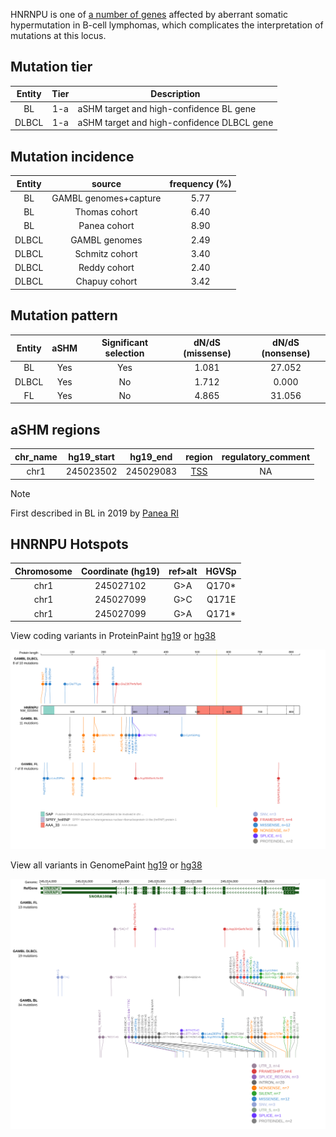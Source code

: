HNRNPU is one of [a number of genes](https://github.com/morinlab/LLMPP/wiki/ashm) affected by aberrant somatic hypermutation in B-cell lymphomas, which complicates the interpretation of mutations at this locus.

## Mutation tier

|Entity|Tier|Description               |
|:------:|:----:|--------------------------|
|BL    |1-a | aSHM target and high-confidence BL gene   |
|DLBCL |1-a | aSHM target and high-confidence DLBCL gene|
## Mutation incidence

|Entity|source               |frequency (%)|
|:------:|:---------------------:|:-------------:|
|BL    |GAMBL genomes+capture|5.77         |
|BL    |Thomas cohort        |6.40         |
|BL    |Panea cohort         |8.90         |
|DLBCL |GAMBL genomes        |2.49         |
|DLBCL |Schmitz cohort       |3.40         |
|DLBCL |Reddy cohort         |2.40         |
|DLBCL |Chapuy cohort        |3.42         |

## Mutation pattern

|Entity|aSHM|Significant selection|dN/dS (missense)|dN/dS (nonsense)|
|:------:|:----:|:---------------------:|:----------------:|:----------------:|
|BL    |Yes |Yes                  |1.081           |27.052          |
|DLBCL |Yes |No                   |1.712           | 0.000          |
|FL    |Yes |No                   |4.865           |31.056          |

## aSHM regions

|chr_name|hg19_start|hg19_end |region                                                                                     |regulatory_comment|
|:--------:|:----------:|:---------:|:-------------------------------------------------------------------------------------------:|:------------------:|
|chr1    |245023502 |245029083|[TSS](https://genome.ucsc.edu/s/rdmorin/GAMBL%20hg19?position=chr1%3A245023502%2D245029083)|NA                |

> [!NOTE]
> First described in BL in 2019 by [Panea RI](https://pubmed.ncbi.nlm.nih.gov/31558468)


 ## HNRNPU Hotspots

| Chromosome |Coordinate (hg19) | ref>alt | HGVSp | 
 | :---:| :---: | :--: | :---: |
| chr1 | 245027102 | G>A | Q170* |
| chr1 | 245027099 | G>C | Q171E |
| chr1 | 245027099 | G>A | Q171* |

View coding variants in ProteinPaint [hg19](https://www.bcgsc.ca/downloads/morinlab/GAMBL/test/genes/HNRNPU_protein.html)  or [hg38](https://www.bcgsc.ca/downloads/morinlab/GAMBL/test/genes/HNRNPU_protein_hg38.html)

![image](images/proteinpaint/HNRNPU_NM_031844.svg)

View all variants in GenomePaint [hg19](https://www.bcgsc.ca/downloads/morinlab/GAMBL/test/genes/HNRNPU.html)  or [hg38](https://www.bcgsc.ca/downloads/morinlab/GAMBL/test/genes/HNRNPU_hg38.html)

![image](images/proteinpaint/HNRNPU.svg)
